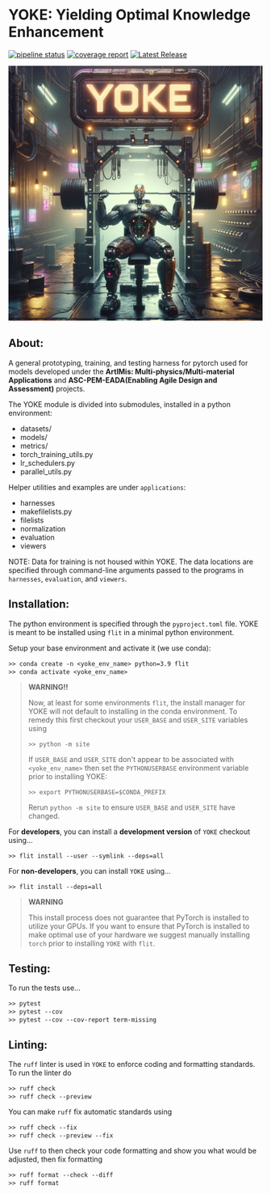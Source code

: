 YOKE: Yielding Optimal Knowledge Enhancement
============================================


[![pipeline status](https://gitlab.lanl.gov/multiphysmultimatapps/yoke/badges/main/pipeline.svg)](https://gitlab.lanl.gov/multiphysmultimatapps/yoke/-/commits/main) 
 [![coverage report](https://gitlab.lanl.gov/multiphysmultimatapps/yoke/badges/main/coverage.svg)](https://gitlab.lanl.gov/multiphysmultimatapps/yoke/-/commits/main) 
  [![Latest Release](https://gitlab.lanl.gov/multiphysmultimatapps/yoke/-/badges/release.svg)](https://gitlab.lanl.gov/multiphysmultimatapps/yoke/-/releases) 

![Get YOKEd!](./YOKE_DALLE_512x512.png)


About:
------

A general prototyping, training, and testing harness for pytorch used
for models developed under the **ArtIMis: Multi-physics/Multi-material
Applications** and **ASC-PEM-EADA(Enabling Agile Design and Assessment)**
projects.

The YOKE module is divided into submodules, installed in a python environment:

- datasets/
- models/
- metrics/
- torch_training_utils.py
- lr_schedulers.py
- parallel_utils.py

Helper utilities and examples are under `applications`:

- harnesses
- makefilelists.py
- filelists
- normalization
- evaluation
- viewers

NOTE: Data for training is not housed within YOKE. The data locations are
specified through command-line arguments passed to the programs in
`harnesses`, `evaluation`, and `viewers`.


Installation:
-------------

The python environment is specified through the `pyproject.toml`
file. YOKE is meant to be installed using `flit` in a minimal python
environment.

Setup your base environment and activate it (we use conda):

```
>> conda create -n <yoke_env_name> python=3.9 flit
>> conda activate <yoke_env_name>
```

> **WARNING!!**
>
> Now, at least for some environments `flit`, the install manager for
> YOKE will not default to installing in the conda environment. To
> remedy this first checkout your `USER_BASE` and `USER_SITE` variables
> using
>
> ```
> >> python -m site
> ```
>
> If `USER_BASE` and `USER_SITE` don't appear to be associated with
> `<yoke_env_name>` then set the `PYTHONUSERBASE` environment variable
> prior to installing YOKE:
>
> ```
> >> export PYTHONUSERBASE=$CONDA_PREFIX
> ```
>
> Rerun `python -m site` to ensure `USER_BASE` and `USER_SITE` have
> changed.

For **developers**, you can install a **development version** of
`YOKE` checkout using...

```
>> flit install --user --symlink --deps=all
```

For **non-developers**, you can install `YOKE` using...

```
>> flit install --deps=all
```

> **WARNING**
> 
> This install process does not guarantee that PyTorch is installed to
> utilize your GPUs. If you want to ensure that PyTorch is installed to
> make optimal use of your hardware we suggest manually installing
> `torch` prior to installing `YOKE` with `flit`.

Testing:
--------

To run the tests use...

```
>> pytest
>> pytest --cov
>> pytest --cov --cov-report term-missing
```

Linting:
--------

The `ruff` linter is used in `YOKE` to enforce coding and formatting
standards. To run the linter do

```
>> ruff check
>> ruff check --preview
```

You can make `ruff` fix automatic standards using

```
>> ruff check --fix
>> ruff check --preview --fix
```

Use `ruff` to then check your code formatting and show you what would
be adjusted, then fix formatting

```
>> ruff format --check --diff
>> ruff format
```

